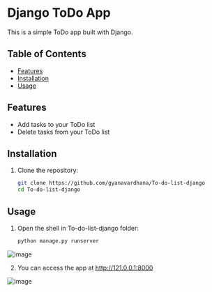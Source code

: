# Django ToDo App

This is a simple ToDo app built with Django.

## Table of Contents

- [Features](#features)
- [Installation](#installation)
- [Usage](#usage)

## Features

- Add tasks to your ToDo list
- Delete tasks from your ToDo list

## Installation

1. Clone the repository:

   ```bash
   git clone https://github.com/gyanavardhana/To-do-list-django
   cd To-do-list-django

## Usage

1. Open the shell in To-do-list-django folder:

   ```bash
   python manage.py runserver
![image](https://github.com/gyanavardhana/To-do-list-django/assets/89439095/00486c48-7df3-40ab-b772-1cee38e6b1c4)

2. You can access the app at http://121.0.0.1:8000
   
![image](https://github.com/gyanavardhana/To-do-list-django/assets/89439095/3677e1c6-0fac-4843-9b5f-aa69ce5b36e2)

   



   
